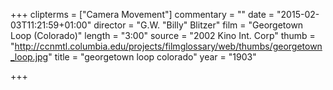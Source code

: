 +++
clipterms = ["Camera Movement"]
commentary = ""
date = "2015-02-03T11:21:59+01:00"
director = "G.W. \"Billy\" Blitzer"
film = "Georgetown Loop (Colorado)"
length = "3:00"
source = "2002 Kino Int. Corp"
thumb = "http://ccnmtl.columbia.edu/projects/filmglossary/web/thumbs/georgetown_loop.jpg"
title = "georgetown loop colorado"
year = "1903"

+++

